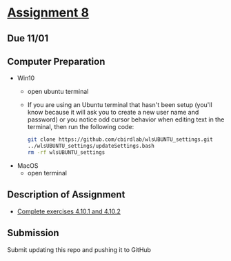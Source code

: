 # [Assignment 8](https://classroom.github.com/a/OpADEWLw)

## Due 11/01

## Computer Preparation
* Win10
	* open ubuntu terminal 

	* If you are using an Ubuntu terminal that hasn't been setup (you'll know because it will ask you to create a new user name and password) or you notice odd cursor behavior when editing text in the terminal, then run the following code:
		```bash
		git clone https://github.com/cbirdlab/wlsUBUNTU_settings.git
		../wlsUBUNTU_settings/updateSettings.bash
		rm -rf wlsUBUNTU_settings
		```
* MacOS
	* open terminal 


## Description of Assignment 

* [Complete exercises 4.10.1 and 4.10.2](https://classroom.github.com/a/OpADEWLw)

## Submission

Submit updating this repo and pushing it to GitHub
